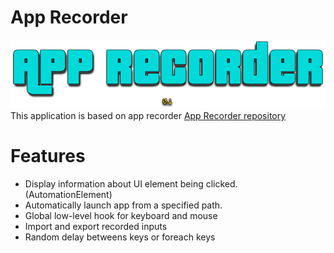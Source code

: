 # App Recorder
![alt text](https://github.com/brutalzinn/auto-macro-for-games/blob/master/App-recorder.png)
This application is based on app recorder
[App Recorder repository](https://github.com/mocmeo/app-recorder)

# Features
- Display information about UI element being clicked. (AutomationElement)
- Automatically launch app from a specified path.
- Global low-level hook for keyboard and mouse
- Import and export recorded inputs
- Random delay betweens keys or foreach keys


